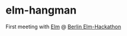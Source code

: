 # elm-hangman

First meeting with [Elm](http://elm-lang.org/) @ [Berlin Elm-Hackathon](http://www.meetup.com/berlin-elm-hackathon/events/229381575/)
